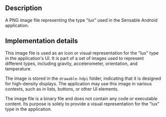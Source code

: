 ## Description

A PNG image file representing the type "lux" used in the Sensable Android application.


## Implementation details

This image file is used as an icon or visual representation for the "lux" type in the application's UI. It is part of a set of images used to represent different types, including gravity, accelerometer, orientation, and temperature.

The image is stored in the `drawable-hdpi` folder, indicating that it is designed for high-density displays. The application may use this image in various contexts, such as in lists, buttons, or other UI elements.

The image file is a binary file and does not contain any code or executable content. Its purpose is solely to provide a visual representation for the "lux" type in the application.



